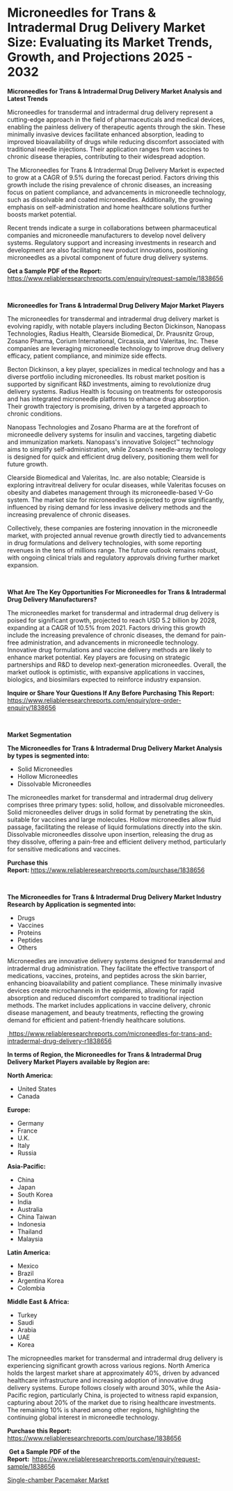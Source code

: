<p><h1>Microneedles for Trans & Intradermal Drug Delivery Market Size: Evaluating its Market Trends, Growth, and Projections 2025 - 2032</h1></p><p><strong>Microneedles for Trans & Intradermal Drug Delivery Market Analysis and Latest Trends</strong></p>
<p><p>Microneedles for transdermal and intradermal drug delivery represent a cutting-edge approach in the field of pharmaceuticals and medical devices, enabling the painless delivery of therapeutic agents through the skin. These minimally invasive devices facilitate enhanced absorption, leading to improved bioavailability of drugs while reducing discomfort associated with traditional needle injections. Their application ranges from vaccines to chronic disease therapies, contributing to their widespread adoption.</p><p>The Microneedles for Trans & Intradermal Drug Delivery Market is expected to grow at a CAGR of 9.5% during the forecast period. Factors driving this growth include the rising prevalence of chronic diseases, an increasing focus on patient compliance, and advancements in microneedle technology, such as dissolvable and coated microneedles. Additionally, the growing emphasis on self-administration and home healthcare solutions further boosts market potential. </p><p>Recent trends indicate a surge in collaborations between pharmaceutical companies and microneedle manufacturers to develop novel delivery systems. Regulatory support and increasing investments in research and development are also facilitating new product innovations, positioning microneedles as a pivotal component of future drug delivery systems.</p></p>
<p><strong>Get a Sample PDF of the Report:&nbsp;</strong> <a href="https://www.reliableresearchreports.com/enquiry/request-sample/1838656?utm_campaign=3040&utm_medium=2&utm_source=Github&utm_content=ia&utm_term=05032025&utm_id=microneedles-for-trans-intradermal-drug-delivery">https://www.reliableresearchreports.com/enquiry/request-sample/1838656</a></p>
<p>&nbsp;</p>
<p><strong>Microneedles for Trans & Intradermal Drug Delivery Major Market Players</strong></p>
<p><p>The microneedles for transdermal and intradermal drug delivery market is evolving rapidly, with notable players including Becton Dickinson, Nanopass Technologies, Radius Health, Clearside Biomedical, Dr. Prausnitz Group, Zosano Pharma, Corium International, Circassia, and Valeritas, Inc. These companies are leveraging microneedle technology to improve drug delivery efficacy, patient compliance, and minimize side effects.</p><p>Becton Dickinson, a key player, specializes in medical technology and has a diverse portfolio including microneedles. Its robust market position is supported by significant R&D investments, aiming to revolutionize drug delivery systems. Radius Health is focusing on treatments for osteoporosis and has integrated microneedle platforms to enhance drug absorption. Their growth trajectory is promising, driven by a targeted approach to chronic conditions.</p><p>Nanopass Technologies and Zosano Pharma are at the forefront of microneedle delivery systems for insulin and vaccines, targeting diabetic and immunization markets. Nanopass's innovative Soloject™ technology aims to simplify self-administration, while Zosano’s needle-array technology is designed for quick and efficient drug delivery, positioning them well for future growth.</p><p>Clearside Biomedical and Valeritas, Inc. are also notable; Clearside is exploring intravitreal delivery for ocular diseases, while Valeritas focuses on obesity and diabetes management through its microneedle-based V-Go system. The market size for microneedles is projected to grow significantly, influenced by rising demand for less invasive delivery methods and the increasing prevalence of chronic diseases.</p><p>Collectively, these companies are fostering innovation in the microneedle market, with projected annual revenue growth directly tied to advancements in drug formulations and delivery technologies, with some reporting revenues in the tens of millions range. The future outlook remains robust, with ongoing clinical trials and regulatory approvals driving further market expansion.</p></p>
<p>&nbsp;</p>
<p><strong>What Are The Key Opportunities For Microneedles for Trans & Intradermal Drug Delivery Manufacturers?</strong></p>
<p><p>The microneedles market for transdermal and intradermal drug delivery is poised for significant growth, projected to reach USD 5.2 billion by 2028, expanding at a CAGR of 10.5% from 2021. Factors driving this growth include the increasing prevalence of chronic diseases, the demand for pain-free administration, and advancements in microneedle technology. Innovative drug formulations and vaccine delivery methods are likely to enhance market potential. Key players are focusing on strategic partnerships and R&D to develop next-generation microneedles. Overall, the market outlook is optimistic, with expansive applications in vaccines, biologics, and biosimilars expected to reinforce industry expansion.</p></p>
<p><strong>Inquire or Share Your Questions If Any Before Purchasing This Report:</strong> <a href="https://www.reliableresearchreports.com/enquiry/pre-order-enquiry/1838656?utm_campaign=3040&utm_medium=2&utm_source=Github&utm_content=ia&utm_term=05032025&utm_id=microneedles-for-trans-intradermal-drug-delivery">https://www.reliableresearchreports.com/enquiry/pre-order-enquiry/1838656</a></p>
<p>&nbsp;</p>
<p><strong>Market Segmentation</strong></p>
<p><strong>The Microneedles for Trans & Intradermal Drug Delivery Market Analysis by types is segmented into:</strong></p>
<p><ul><li>Solid Microneedles</li><li>Hollow Microneedles</li><li>Dissolvable Microneedles</li></ul></p>
<p><p>The microneedles market for transdermal and intradermal drug delivery comprises three primary types: solid, hollow, and dissolvable microneedles. Solid microneedles deliver drugs in solid format by penetrating the skin, suitable for vaccines and large molecules. Hollow microneedles allow fluid passage, facilitating the release of liquid formulations directly into the skin. Dissolvable microneedles dissolve upon insertion, releasing the drug as they dissolve, offering a pain-free and efficient delivery method, particularly for sensitive medications and vaccines.</p></p>
<p><strong>Purchase this Report:&nbsp;</strong><a href="https://www.reliableresearchreports.com/purchase/1838656?utm_campaign=3040&utm_medium=2&utm_source=Github&utm_content=ia&utm_term=05032025&utm_id=microneedles-for-trans-intradermal-drug-delivery">https://www.reliableresearchreports.com/purchase/1838656</a></p>
<p>&nbsp;</p>
<p><strong>The Microneedles for Trans & Intradermal Drug Delivery Market Industry Research by Application is segmented into:</strong></p>
<p><ul><li>Drugs</li><li>Vaccines</li><li>Proteins</li><li>Peptides</li><li>Others</li></ul></p>
<p><p>Microneedles are innovative delivery systems designed for transdermal and intradermal drug administration. They facilitate the effective transport of medications, vaccines, proteins, and peptides across the skin barrier, enhancing bioavailability and patient compliance. These minimally invasive devices create microchannels in the epidermis, allowing for rapid absorption and reduced discomfort compared to traditional injection methods. The market includes applications in vaccine delivery, chronic disease management, and beauty treatments, reflecting the growing demand for efficient and patient-friendly healthcare solutions.</p></p>
<p><a href="https://www.reliableresearchreports.com/microneedles-for-trans-and-intradermal-drug-delivery-r1838656?utm_campaign=3040&utm_medium=2&utm_source=Github&utm_content=ia&utm_term=05032025&utm_id=microneedles-for-trans-intradermal-drug-delivery">&nbsp;https://www.reliableresearchreports.com/microneedles-for-trans-and-intradermal-drug-delivery-r1838656</a></p>
<p><strong>In terms of Region, the Microneedles for Trans & Intradermal Drug Delivery Market Players available by Region are:</strong></p>
<p>
    <p> <strong> North America: </strong>
        <ul>
            <li>United States</li>
            <li>Canada</li>
        </ul>
        </p> 
    <p> <strong> Europe: </strong>
        <ul>
            <li>Germany</li>
            <li>France</li>
            <li>U.K.</li>
            <li>Italy</li>
            <li>Russia</li>
        </ul>
        </p> 
    <p> <strong> Asia-Pacific: </strong>
        <ul>
            <li>China</li>
            <li>Japan</li>
            <li>South Korea</li>
            <li>India</li>
            <li>Australia</li>
            <li>China Taiwan</li>
            <li>Indonesia</li>
            <li>Thailand</li>
            <li>Malaysia</li>
        </ul>
        </p> 
    <p> <strong> Latin America: </strong>
        <ul>
            <li>Mexico</li>
            <li>Brazil</li>
            <li>Argentina Korea</li>
            <li>Colombia</li>
        </ul>
        </p> 
    <p> <strong> Middle East & Africa: </strong>
        <ul>
            <li>Turkey</li>
            <li>Saudi</li>
            <li>Arabia</li>
            <li>UAE</li>
            <li>Korea</li>
        </ul>
    </p>
    </p>
<p><p>The micropneedles market for transdermal and intradermal drug delivery is experiencing significant growth across various regions. North America holds the largest market share at approximately 40%, driven by advanced healthcare infrastructure and increasing adoption of innovative drug delivery systems. Europe follows closely with around 30%, while the Asia-Pacific region, particularly China, is projected to witness rapid expansion, capturing about 20% of the market due to rising healthcare investments. The remaining 10% is shared among other regions, highlighting the continuing global interest in microneedle technology.</p></p>
<p><strong>Purchase this Report: </strong><a href="https://www.reliableresearchreports.com/purchase/1838656?utm_campaign=3040&utm_medium=2&utm_source=Github&utm_content=ia&utm_term=05032025&utm_id=microneedles-for-trans-intradermal-drug-delivery">https://www.reliableresearchreports.com/purchase/1838656</a></p>
<p>&nbsp;<strong>Get a Sample PDF of the Report:&nbsp;&nbsp;</strong><a href="https://www.reliableresearchreports.com/enquiry/request-sample/1838656?utm_campaign=3040&utm_medium=2&utm_source=Github&utm_content=ia&utm_term=05032025&utm_id=microneedles-for-trans-intradermal-drug-delivery">https://www.reliableresearchreports.com/enquiry/request-sample/1838656</a></p>
<p><strong></strong></p>
<p><p><a href="https://github.com/boysabotzoc/Market-Research-Report-List-1/blob/main/single-chamber-pacemaker-market.md?utm_campaign=3040&utm_medium=2&utm_source=Github&utm_content=ia&utm_term=05032025&utm_id=microneedles-for-trans-intradermal-drug-delivery">Single-chamber Pacemaker Market</a></p></p>